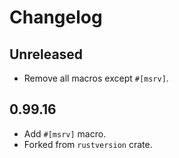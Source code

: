 # Changelog

## Unreleased

- Remove all macros except `#[msrv]`.

## 0.99.16

- Add `#[msrv]` macro.
- Forked from `rustversion` crate.
